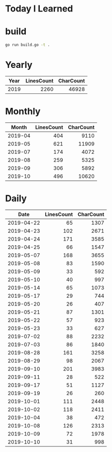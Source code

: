# Today I Learned

# build

```bash
go run build.go -t .
```

# Yearly
|Year|LinesCount|CharCount|
|:---:|---:|---:|
|2019|2260|46928|


# Monthly
|Month|LinesCount|CharCount|
|:---:|---:|---:|
|2019-04|404|9110|
|2019-05|621|11909|
|2019-07|174|4072|
|2019-08|259|5325|
|2019-09|306|5892|
|2019-10|496|10620|


# Daily

|Date|LinesCount|CharCount|
|:---:|---:|---:|
|2019-04-22|65|1307|
|2019-04-23|102|2671|
|2019-04-24|171|3585|
|2019-04-25|66|1547|
|2019-05-07|168|3655|
|2019-05-08|83|1590|
|2019-05-09|33|592|
|2019-05-10|40|997|
|2019-05-14|65|1073|
|2019-05-17|29|744|
|2019-05-20|26|407|
|2019-05-21|87|1301|
|2019-05-22|57|923|
|2019-05-23|33|627|
|2019-07-02|88|2232|
|2019-07-03|86|1840|
|2019-08-28|161|3258|
|2019-08-29|98|2067|
|2019-09-10|201|3983|
|2019-09-11|28|522|
|2019-09-17|51|1127|
|2019-09-19|26|260|
|2019-10-01|111|2448|
|2019-10-02|118|2411|
|2019-10-04|38|472|
|2019-10-08|126|2313|
|2019-10-09|72|1978|
|2019-10-10|31|998|

